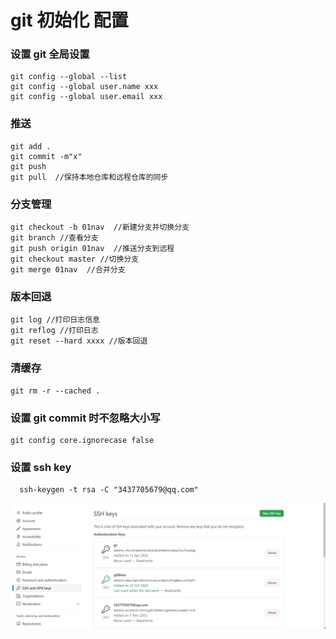 # git 初始化 配置

### 设置 git 全局设置

```
git config --global --list
git config --global user.name xxx
git config --global user.email xxx
```

### 推送

```
git add .
git commit -m"x"
git push
git pull  //保持本地仓库和远程仓库的同步
```

### 分支管理

```
git checkout -b 01nav  //新建分支并切换分支
git branch //查看分支
git push origin 01nav  //推送分支到远程
git checkout master //切换分支
git merge 01nav  //合并分支
```

### 版本回退

```
git log //打印日志信息
git reflog //打印日志
git reset --hard xxxx //版本回退
```

### 清缓存

```
git rm -r --cached .
```

### 设置 git commit 时不忽略大小写

```
git config core.ignorecase false
```

### 设置 ssh key

```shell
  ssh-keygen -t rsa -C "3437705679@qq.com"
```

![](git/git.png)
